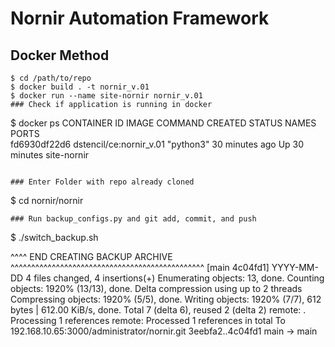 # Nornir Automation Framework


## Docker Method
```
$ cd /path/to/repo
$ docker build . -t nornir_v.01
$ docker run --name site-nornir nornir_v.01
### Check if application is running in docker

```
$ docker ps
CONTAINER ID   IMAGE                      COMMAND                  CREATED          STATUS          NAMES                       PORTS                                                                                    
fd6930df22d6   dstencil/ce:nornir_v.01    "python3"                30 minutes ago   Up 30 minutes   site-nornir

```

### Enter Folder with repo already cloned                                                                                        
```
$ cd nornir/nornir
```
### Run backup_configs.py and git add, commit, and push
``` 
$ ./switch_backup.sh

^^^^ END CREATING BACKUP ARCHIVE ^^^^^^^^^^^^^^^^^^^^^^^^^^^^^^^^^^^^^^^^^^^^^^^
[main 4c04fd1] YYYY-MM-DD
 4 files changed, 4 insertions(+)
Enumerating objects: 13, done.
Counting objects: 1920% (13/13), done.
Delta compression using up to 2 threads
Compressing objects: 1920% (5/5), done.
Writing objects: 1920% (7/7), 612 bytes | 612.00 KiB/s, done.
Total 7 (delta 6), reused 2 (delta 2)
remote: . Processing 1 references
remote: Processed 1 references in total
To 192.168.10.65:3000/administrator/nornir.git
   3eebfa2..4c04fd1  main -> main
```
